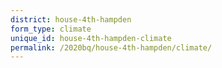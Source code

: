 ```yaml
---
district: house-4th-hampden
form_type: climate
unique_id: house-4th-hampden-climate
permalink: /2020bq/house-4th-hampden/climate/
---
```

